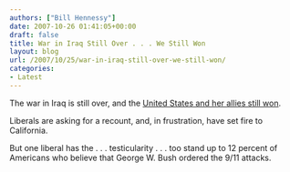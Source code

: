 ```yaml
---
authors: ["Bill Hennessy"]
date: 2007-10-26 01:41:05+00:00
draft: false
title: War in Iraq Still Over . . . We Still Won
layout: blog
url: /2007/10/25/war-in-iraq-still-over-we-still-won/
categories:
- Latest
---
```


The war in Iraq is still over, and the [United States and her allies still won](https://victorycaucus.com/index.php?option=com_content&task=view&id=31745&Itemid=169).

Liberals are asking for a recount, and, in frustration, have set fire to California.

But one liberal has the . . . testicularity . . . too stand up to 12 percent of Americans who believe that George W. Bush ordered the 9/11 attacks.

